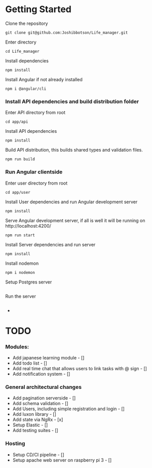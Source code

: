 # Getting Started

Clone the repository

```shell
git clone git@github.com:Joshibbotson/Life_manager.git
```

Enter directory

```shell
cd Life_manager
```

Install dependencies

```shell
npm install
```

Install Angular if not already installed

```shell
npm i @angular/cli
```

### Install API dependencies and build distribution folder

Enter API directory from root

```shell
cd app/api
```

Install API dependencies

```shell
npm install
```

Build API distribution, this builds shared types and validation files.

```shell
npm run build
```

### Run Angular clientside

Enter user directory from root

```shell
cd app/user
```

Install User dependencies and run Angular development server

```shell
npm install
```

Serve Angular development server, if all is well it will be running on http://localhost:4200/

```shell
npm run start
```

Install Server dependencies and run server

```shell
npm install
```

Install nodemon

```shell
npm i nodemon
```

Setup Postgres server

```shell

```

Run the server

```shell

```

-

# TODO

### Modules:

- Add japanese learning module - []
- Add todo list - []
- Add real time chat that allows users to link tasks with @ sign - []
- Add notification system - []

### General architectural changes

- Add pagination serverside - []
- Add schema validation - []
- Add Users, including simple registration and login - []
- Add luxon library - []
- Add state via NgRx - [x]
- Setup Elastic - []
- Add testing suites - []

### Hosting

- Setup CD/CI pipeline - []
- Setup apache web server on raspberry pi 3 - []
